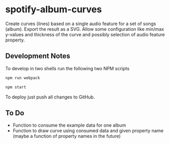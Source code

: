 # spotify-album-curves

Create curves (lines) based on a single audio feature for a set of songs (album). Export the result as a SVG. Allow some configuration like min/max y-values and thickness of the curve and possibly selection of audio feature property.

## Development Notes

To develop in two shells run the following two NPM scripts

```sh
npm run webpack
```

```sh
npm start
```

To deploy just push all changes to GitHub.

## To Do

- Function to consume the example data for one album
- Function to draw curve using consumed data and given property name (maybe a function of property names in the future)